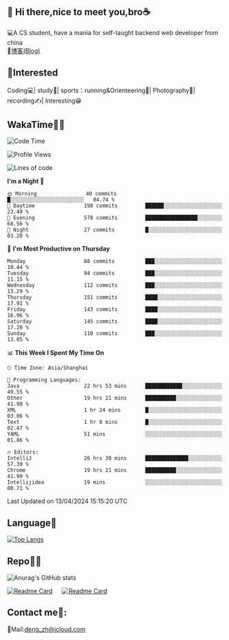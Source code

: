 👋 Hi there,nice to meet you,bro☕
---
💻A CS student, have a mania for self-taught backend web developer from china   
📌[博客(Blog)](https://github.com/HealUP/MyBlog)

 <!-- waka-box start -->
 <!-- waka-box end -->
 
🧲**Interested**
--
Coding💻| study📖| sports：running&Orienteering🏃‍| Photography📸| recording✍️| Interesting😁

WakaTime👨‍💻
---
<!--START_SECTION:waka-->
![Code Time](http://img.shields.io/badge/Code%20Time-980%20hrs%2023%20mins-blue)

![Profile Views](http://img.shields.io/badge/Profile%20Views-2-blue)

![Lines of code](https://img.shields.io/badge/From%20Hello%20World%20I%27ve%20Written-205.0%20thousand%20lines%20of%20code-blue)

**I'm a Night 🦉** 

```text
🌞 Morning                40 commits          █░░░░░░░░░░░░░░░░░░░░░░░░   04.74 % 
🌆 Daytime                198 commits         ██████░░░░░░░░░░░░░░░░░░░   23.49 % 
🌃 Evening                578 commits         █████████████████░░░░░░░░   68.56 % 
🌙 Night                  27 commits          █░░░░░░░░░░░░░░░░░░░░░░░░   03.20 % 
```
📅 **I'm Most Productive on Thursday** 

```text
Monday                   88 commits          ███░░░░░░░░░░░░░░░░░░░░░░   10.44 % 
Tuesday                  94 commits          ███░░░░░░░░░░░░░░░░░░░░░░   11.15 % 
Wednesday                112 commits         ███░░░░░░░░░░░░░░░░░░░░░░   13.29 % 
Thursday                 151 commits         ████░░░░░░░░░░░░░░░░░░░░░   17.91 % 
Friday                   143 commits         ████░░░░░░░░░░░░░░░░░░░░░   16.96 % 
Saturday                 145 commits         ████░░░░░░░░░░░░░░░░░░░░░   17.20 % 
Sunday                   110 commits         ███░░░░░░░░░░░░░░░░░░░░░░   13.05 % 
```


📊 **This Week I Spent My Time On** 

```text
🕑︎ Time Zone: Asia/Shanghai

💬 Programming Languages: 
Java                     22 hrs 53 mins      ████████████░░░░░░░░░░░░░   49.55 % 
Other                    19 hrs 21 mins      ██████████░░░░░░░░░░░░░░░   41.90 % 
XML                      1 hr 24 mins        █░░░░░░░░░░░░░░░░░░░░░░░░   03.06 % 
Text                     1 hr 8 mins         █░░░░░░░░░░░░░░░░░░░░░░░░   02.47 % 
YAML                     51 mins             ░░░░░░░░░░░░░░░░░░░░░░░░░   01.86 % 

🔥 Editors: 
IntelliJ                 26 hrs 30 mins      ██████████████░░░░░░░░░░░   57.39 % 
Chrome                   19 hrs 21 mins      ██████████░░░░░░░░░░░░░░░   41.90 % 
Intellijidea             19 mins             ░░░░░░░░░░░░░░░░░░░░░░░░░   00.71 % 
```


 Last Updated on 13/04/2024 15:15:20 UTC
<!--END_SECTION:waka-->

Language🚀
---
[![Top Langs](https://github-readme-stats.vercel.app/api/top-langs/?username=HealUP&layout=compact&hide_border=true)](https://github.com/HealUP)

Repo🧑‍💻
---
![Anurag's GitHub stats](https://github-readme-stats.vercel.app/api?username=HealUP&count_private=true&show_icons=true&theme=gruvbox&hide_border=true) 

[![Readme Card](https://github-readme-stats.vercel.app/api/pin/?username=HealUP&repo=InternetEy&theme=transparent)](https://github.com/HealUP/InternetEy) &emsp;
[![Readme Card](https://github-readme-stats.vercel.app/api/pin/?username=HealUP&repo=CampusExperience&theme=transparent)](https://github.com/HealUP/CampusExperience)


Contact me📱:
---
📮Mail:deng_zh@icloud.com  
